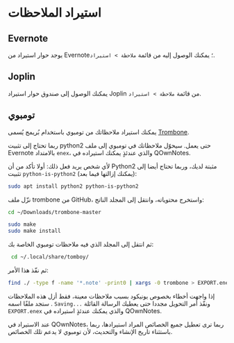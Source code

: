 # استيراد الملاحظات

## Evernote

يوجد حوار استيراد من Evernote؛ يمكنك الوصول إليه من قائمة `ملاحظة > استيراد`.

## Joplin

يمكنك الوصول إلى صندوق حوار استيراد Joplin من قائمة `ملاحظة > استيراد`.

## تومبوي

يمكنك استيراد ملاحظاتك من تومبوي باستخدام بُريمج يُسمى [Trombone](https://github.com/samba/trombone).

ربما تحتاج إلى تثبيت python2 حتى يعمل. سيحوّل ملاحظاتك في تومبوي إلى ملف Evernote بالامتداد `enex`، والذي عندئذٍ يمكنك استيراده في QOwnNotes.

لأي شخص يريد فعل ذلك: أولا تأكد من أن Python2 مثبتة لديك، وربما تحتاج أيضا إلى تثبيت `python-is-python2` (يمكنك إزالتها فيما بعد):

```bash
sudo apt install python2 python-is-python2
```

نزّل ملف trombone من GitHub، واستخرج محتوياته، وانتقل إلى المجلد الناتج:

```bash
cd ~/Downloads/trombone-master

sudo make
sudo make install
```

ثم انتقل إلى المجلد الذي فيه ملاحظات تومبوي الخاصة بك:

```bash
 cd ~/.local/share/tomboy/
```

ثم نفّذ هذا الأمر:

```bash
find ./ -type f -name '*.note' -print0 | xargs -0 trombone > EXPORT.enex
```

إذا واجهت أخطاء بخصوص يونيكود بسبب ملاحظات معينة، فقط أزل هذه الملاحظات ونفّذ أمر التحويل مجددا حتى يعطيك الرسالة القائلة <code dir="ltr">Saving...</code> . ستجد ملفًا اسمه `EXPORT.enex` والذي يمكنك عندئذٍ استيراده في QOwnNotes.

عند الاستيراد في QOwnNotes، ربما ترى تعطيل جميع الخصائص المراد استيرادها، ربما باستثناء تاريخ الإنشاء والتحديث، لأن تومبوي لا يدعم تلك الخصائص.
